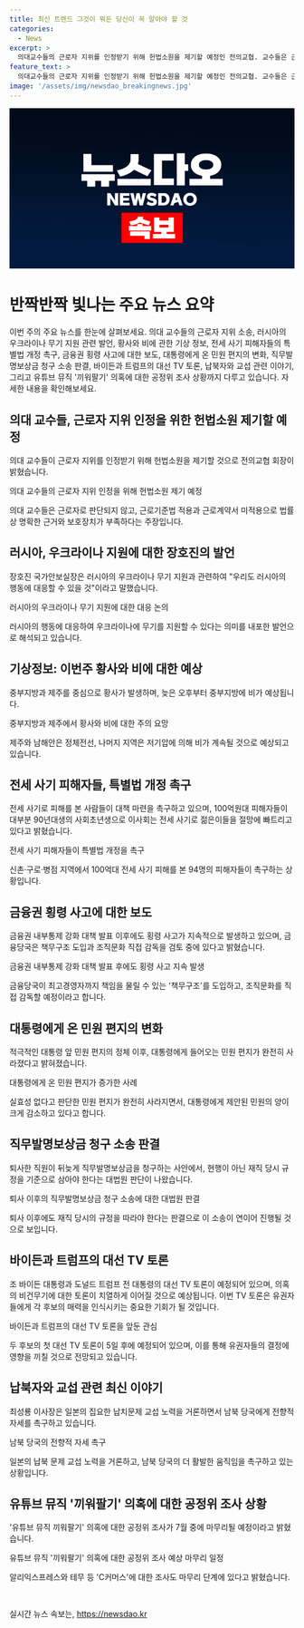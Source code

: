 ```yaml
---
title: 최신 트렌드 그것이 뭐든 당신이 꼭 알아야 할 것
categories:
  - News
excerpt: >
  의대교수들의 근로자 지위를 인정받기 위해 헌법소원을 제기할 예정인 전의교협. 교수들은 근로자로 인정받지 못하고 근로계약서도 없어 법률상 보호가 부족한 상황. 러시아의 북한에 무기 공급 시 우크라이나 지원 예정. 중부지방에 황사가 섞인 드문 6월 비 예상. 100억대 전세 사기 피해자들이 특별법 개정 촉구. 금융권에서도 횡령 사고 발생, 강화 대책 발표됨. 대통령에게 온 개식용 관련 민원이 사라지는 등 이슈 속 상황들. 퇴사 17년 뒤 직무발명보상금 청구 판결 나와. 미국 대선 TV토론,치열한 첫 TV토론 기대. 최성룡 남북도 피랍 고교생 어머니들의 애타는 호소에 외면 말아야. 유튜브 뮤직 끼워팔기 의혹 조사 마무리 예정.
feature_text: >
  의대교수들의 근로자 지위를 인정받기 위해 헌법소원을 제기할 예정인 전의교협. 교수들은 근로자로 인정받지 못하고 근로계약서도 없어 법률상 보호가 부족한 상황. 러시아의 북한에 무기 공급 시 우크라이나 지원 예정. 중부지방에 황사가 섞인 드문 6월 비 예상. 100억대 전세 사기 피해자들이 특별법 개정 촉구. 금융권에서도 횡령 사고 발생, 강화 대책 발표됨. 대통령에게 온 개식용 관련 민원이 사라지는 등 이슈 속 상황들. 퇴사 17년 뒤 직무발명보상금 청구 판결 나와. 미국 대선 TV토론,치열한 첫 TV토론 기대. 최성룡 남북도 피랍 고교생 어머니들의 애타는 호소에 외면 말아야. 유튜브 뮤직 끼워팔기 의혹 조사 마무리 예정.
image: '/assets/img/newsdao_breakingnews.jpg'
---
```


<p><img src="/assets/img/newsdao_breakingnews.jpg" alt="pcversion 속보" /></p>

<h1>반짝반짝 빛나는 주요 뉴스 요약</h1>

<p data-ke-size="size16"></p>

<p>이번 주의 주요 뉴스를 한눈에 살펴보세요. 의대 교수들의 근로자 지위 소송, 러시아의 우크라이나 무기 지원 관련 발언, 황사와 비에 관한 기상 정보, 전세 사기 피해자들의 특별법 개정 촉구, 금융권 횡령 사고에 대한 보도, 대통령에게 온 민원 편지의 변화, 직무발명보상금 청구 소송 판결, 바이든과 트럼프의 대선 TV 토론, 납북자와 교섭 관련 이야기, 그리고 유튜브 뮤직 '끼워팔기' 의혹에 대한 공정위 조사 상황까지 다루고 있습니다. 자세한 내용을 확인해보세요.</p>

<p data-ke-size="size16"></p>

<h2 data-ke-size="size26">의대 교수들, 근로자 지위 인정을 위한 헌법소원 제기할 예정</h2>

<p>의대 교수들이 근로자 지위를 인정받기 위해 헌법소원을 제기할 것으로 전의교협 회장이 밝혔습니다.</p>

<p data-ke-size="size16">의대 교수들의 근로자 지위 인정을 위해 헌법소원 제기 예정</p>

<p>의대 교수들은 근로자로 판단되지 않고, 근로기준법 적용과 근로계약서 미적용으로 법률상 명확한 근거와 보호장치가 부족하다는 주장입니다.</p>

<p data-ke-size="size16"></p>

<h2 data-ke-size="size26">러시아, 우크라이나 지원에 대한 장호진의 발언</h2>

<p>장호진 국가안보실장은 러시아의 우크라이나 무기 지원과 관련하여 "우리도 러시아의 행동에 대응할 수 있을 것"이라고 말했습니다.</p>

<p data-ke-size="size16">러시아의 우크라이나 무기 지원에 대한 대응 논의</p>

<p>러시아의 행동에 대응하여 우크라이나에 무기를 지원할 수 있다는 의미를 내포한 발언으로 해석되고 있습니다.</p>

<p data-ke-size="size16"></p>

<h2 data-ke-size="size26">기상정보: 이번주 황사와 비에 대한 예상</h2>

<p>중부지방과 제주를 중심으로 황사가 발생하며, 늦은 오후부터 중부지방에 비가 예상됩니다.</p>

<p data-ke-size="size16">중부지방과 제주에서 황사와 비에 대한 주의 요망</p>

<p>제주와 남해안은 정체전선, 나머지 지역은 저기압에 의해 비가 계속될 것으로 예상되고 있습니다.</p>

<p data-ke-size="size16"></p>

<h2 data-ke-size="size26">전세 사기 피해자들, 특별법 개정 촉구</h2>

<p>전세 사기로 피해를 본 사람들이 대책 마련을 촉구하고 있으며, 100억원대 피해자들이 대부분 90년대생의 사회초년생으로 이사회는 전세 사기로 젊은이들을 절망에 빠트리고 있다고 밝혔습니다.</p>

<p data-ke-size="size16">전세 사기 피해자들이 특별법 개정을 촉구</p>

<p>신촌·구로·병점 지역에서 100억대 전세 사기 피해를 본 94명의 피해자들이 촉구하는 상황입니다.</p>

<p data-ke-size="size16"></p>

<h2 data-ke-size="size26">금융권 횡령 사고에 대한 보도</h2>

<p>금융권 내부통제 강화 대책 발표 이후에도 횡령 사고가 지속적으로 발생하고 있으며, 금융당국은 책무구조 도입과 조직문화 직접 감독을 검토 중에 있다고 밝혔습니다.</p>

<p data-ke-size="size16">금융권 내부통제 강화 대책 발표 후에도 횡령 사고 지속 발생</p>

<p>금융당국이 최고경영자까지 책임을 물릴 수 있는 '책무구조'를 도입하고, 조직문화를 직접 감독할 예정이라고 합니다.</p>

<p data-ke-size="size16"></p>

<h2 data-ke-size="size26">대통령에게 온 민원 편지의 변화</h2>

<p>적극적인 대통령 앞 민원 편지의 정체 이후, 대통령에게 들어오는 민원 편지가 완전히 사라졌다고 밝혀졌습니다.</p>

<p data-ke-size="size16">대통령에게 온 민원 편지가 증가한 사례</p>

<p>실효성 없다고 판단한 민원 편지가 완전히 사라지면서, 대통령에게 제안된 민원의 양이 크게 감소하고 있다고 합니다.</p>

<p data-ke-size="size16"></p>

<h2 data-ke-size="size26">직무발명보상금 청구 소송 판결</h2>

<p>퇴사한 직원이 뒤늦게 직무발명보상금을 청구하는 사안에서, 현행이 아닌 재직 당시 규정을 기준으로 삼아야 한다는 대법원 판단이 나왔습니다.</p>

<p data-ke-size="size16">퇴사 이후의 직무발명보상금 청구 소송에 대한 대법원 판결</p>

<p>퇴사 이후에도 재직 당시의 규정을 따라야 한다는 판결으로 이 소송이 연이어 진행될 것으로 보입니다.</p>

<p data-ke-size="size16"></p>

<h2 data-ke-size="size26">바이든과 트럼프의 대선 TV 토론</h2>

<p>조 바이든 대통령과 도널드 트럼프 전 대통령의 대선 TV 토론이 예정되어 있으며, 의혹의 비건무기에 대한 토론이 치열하게 이어질 것으로 예상됩니다. 이번 TV 토론은 유권자들에게 각 후보의 매력을 인식시키는 중요한 기회가 될 것입니다.</p>

<p data-ke-size="size16">바이든과 트럼프의 대선 TV 토론을 앞둔 관심</p>

<p>두 후보의 첫 대선 TV 토론이 5일 후에 예정되어 있으며, 이를 통해 유권자들의 결정에 영향을 끼칠 것으로 전망되고 있습니다.</p>

<p data-ke-size="size16"></p>

<h2 data-ke-size="size26">납북자와 교섭 관련 최신 이야기</h2>

<p>최성룡 이사장은 일본의 집요한 납치문제 교섭 노력을 거론하면서 남북 당국에게 전향적 자세를 촉구하고 있습니다.</p>

<p data-ke-size="size16">남북 당국의 전향적 자세 촉구</p>

<p>일본의 납북 문제 교섭 노력을 거론하고, 남북 당국의 더 활발한 움직임을 촉구하고 있는 상황입니다.</p>

<p data-ke-size="size16"></p>

<h2 data-ke-size="size26">유튜브 뮤직 '끼워팔기' 의혹에 대한 공정위 조사 상황</h2>

<p>'유튜브 뮤직 끼워팔기' 의혹에 대한 공정위 조사가 7월 중에 마무리될 예정이라고 밝혔습니다.</p>

<p data-ke-size="size16">유튜브 뮤직 '끼워팔기' 의혹에 대한 공정위 조사 예상 마무리 일정</p>

<p>알리익스프레스와 테무 등 'C커머스'에 대한 조사도 마무리 단계에 있다고 밝혔습니다.</p>

<p data-ke-size="size16"></p>

<p data-ke-size="size16">&nbsp;</p>
실시간 뉴스 속보는, <a href="https://newsdao.kr" rel="dofollow">https://newsdao.kr</a>


